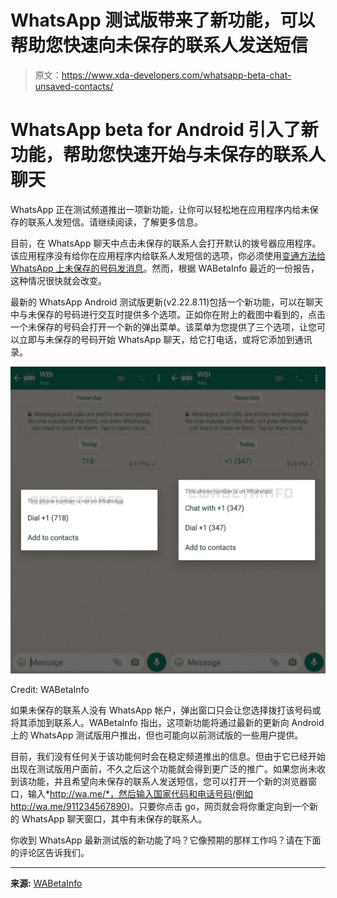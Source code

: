 # WhatsApp 测试版带来了新功能，可以帮助您快速向未保存的联系人发送短信

> 原文：<https://www.xda-developers.com/whatsapp-beta-chat-unsaved-contacts/>

# WhatsApp beta for Android 引入了新功能，帮助您快速开始与未保存的联系人聊天

WhatsApp 正在测试频道推出一项新功能，让你可以轻松地在应用程序内给未保存的联系人发短信。请继续阅读，了解更多信息。

目前，在 WhatsApp 聊天中点击未保存的联系人会打开默认的拨号器应用程序。该应用程序没有给你在应用程序内给联系人发短信的选项，你必须使用[变通方法给 WhatsApp 上未保存的号码发消息](https://www.xda-developers.com/how-to-message-unsaved-whatsapp-numbers-android/)。然而，根据 WABetaInfo 最近的一份报告，这种情况很快就会改变。

最新的 WhatsApp Android 测试版更新(v2.22.8.11)包括一个新功能，可以在聊天中与未保存的号码进行交互时提供多个选项。正如你在附上的截图中看到的，点击一个未保存的号码会打开一个新的弹出菜单。该菜单为您提供了三个选项，让您可以立即与未保存的号码开始 WhatsApp 聊天，给它打电话，或将它添加到通讯录。

 <picture>![WhatsApp new phone number pop up menu via WABetaInfo](img/190221a8ce5e7864cecb534302649e52.png)</picture> 

Credit: WABetaInfo

如果未保存的联系人没有 WhatsApp 帐户，弹出窗口只会让您选择拨打该号码或将其添加到联系人。WABetaInfo 指出，这项新功能将通过最新的更新向 Android 上的 WhatsApp 测试版用户推出，但也可能向以前测试版的一些用户提供。

目前，我们没有任何关于该功能何时会在稳定频道推出的信息。但由于它已经开始出现在测试版用户面前，不久之后这个功能就会得到更广泛的推广。如果您尚未收到该功能，并且希望向未保存的联系人发送短信，您可以打开一个新的浏览器窗口，输入*http://wa.me/*，然后输入国家代码和电话号码(例如 http://wa.me/911234567890)。只要你点击 go，网页就会将你重定向到一个新的 WhatsApp 聊天窗口，其中有未保存的联系人。

你收到 WhatsApp 最新测试版的新功能了吗？它像预期的那样工作吗？请在下面的评论区告诉我们。

* * *

**来源:** [WABetaInfo](https://wabetainfo.com/whatsapp-beta-for-android-2-22-8-11-whats-new/)
